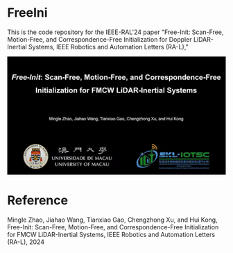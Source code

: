 # FreeIni
This is the code repository for the IEEE-RAL'24 paper "Free-Init: Scan-Free, Motion-Free, and Correspondence-Free Initialization for Doppler LiDAR-Inertial Systems, IEEE Robotics and Automation Letters (RA-L),"

[![Free-Init: Scan-Free, Motion-Free, and Correspondence-Free Initialization for FMCW LiDAR-Inertial Systems](cover.jpg)](https://www.youtube.com/watch?v=rBsdQnX9pF4 "Free-Init: Scan-Free, Motion-Free, and Correspondence-Free Initialization for FMCW LiDAR-Inertial Systems")

# Reference
Mingle Zhao, Jiahao Wang, Tianxiao Gao, Chengzhong Xu, and Hui Kong,  Free-Init: Scan-Free, Motion-Free, and Correspondence-Free Initialization for FMCW LiDAR-Inertial Systems, IEEE Robotics and Automation Letters (RA-L), 2024
